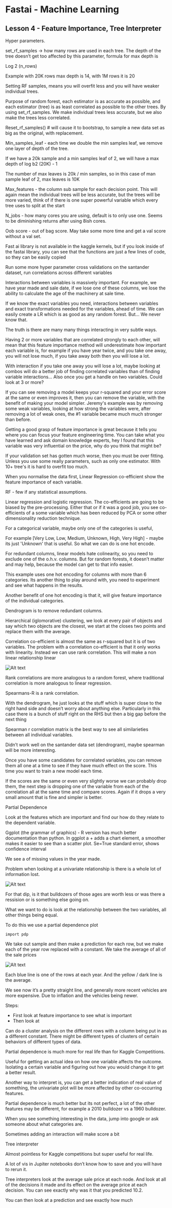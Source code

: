 # Fastai - Machine Learning
## Lesson 4 - Feature Importance, Tree Interpreter

Hyper parameters.

set_rf_samples -> how many rows are used in each tree. The depth of the tree doesn’t get too affected by this parameter, formula for max depth is

Log 2 (n_rows)

Example with 20K rows max depth is 14, with 1M rows it is 20

Setting RF samples, means you will overfit less and you will have weaker individual trees.

Purpose of random forest, each estimator is as accurate as possible, and each estimator (tree) is as least correlated as possible to the other trees. By using set_rf_samples. We make individual trees less accurate, but we also make the trees less correlated.

Reset_rf_samples() # will cause it to bootstrap, to sample a new data set as big as the original, with replacement.

Min_samples_leaf - each time we double the min samples leaf, we remove one layer of depth of the tree.

If we have a 20k sample and a min samples leaf of 2, we will have a max depth of log b2 (20K) - 1

The number of max leaves is 20k / min samples, so in this case of man sample leaf of 2, max leaves is 10K

Max_features - the column sub sample for each decision point. This will again mean the individual trees will be less accurate, but the trees will be more varied, think of if there is one super powerful variable which every tree uses to split at the start

N_jobs - how many cores you are using, default is to only use one. Seems to be diminishing returns after using 8ish cores.

Oob score - out of bag score. May take some more time and get a val score without a val set.

Fast ai library is not available in the kaggle kernels, but if you look inside of the fastai library, you can see that the functions are just a few lines of code, so they can be easily copied

Run some more hyper parameter cross validations on the santander dataset, run correlations across different variables

Interactions between variables is massively important. For example, we have year made and sale date, if we lose one of these columns, we lose the ability to calculate the age of the machinery at sale time.

If we know the exact variables you need,  interactions between variables and exact transformations needed for the variables, ahead of time. We can easily create a LR which is as good as any random forest. But… We never know that. 

The truth is there are many many things interacting in very subtle ways.

Having 2 or more variables that are correlated strongly to each other, will mean that this feature importance method will underestimate how important each variable is, for example if you have year twice, and you take one away, you will not lose much, if you take away both then you will lose a lot.

With interaction if you take one away you will lose a lot, maybe looking at combos will do a better job of finding correlated variables than of finding variable interactions… Also once you get a handle on two variables. Could look at 3 or more?

If you can see removing a model keeps your r-squared and your error score at the same or even improves it, then you can remove the variable, with the benefit of making your model simpler. Jeremy's example was by removing some weak variables, looking at how strong the variables were, after removing a lot of weak ones, the #1 variable became much much stronger than before.

Getting a good grasp of feature importance is great because it tells you where you can focus your feature engineering time. You can take what you have learned and ask domain knowledge experts, hey I found that this variable was very influential on the price, why do you think that might be?

If your validation set has gotten much worse, then you must be over fitting. Unless you use some really parameters, such as only one estimator. With 10+ tree's it is hard to overfit too much.

When you normalise the data first, Linear Regression co-efficient show the feature importance of each variable.

RF - few if any statistical assumptions. 

Linear regression and logistic regression. The co-efficients are going to be biased by the pre-processing. Either that or if it was a good job, you see co-efficients of a some variable which has been reduced by PCA or some other dimensionality reduction technique.

For a categorical variable, maybe only one of the categories is useful,

For example [Very Low, Low, Medium, Unknown, High, Very High] - maybe its just 'Unknown' that is useful. So what we can do is one hot encode.

For redundant columns, linear models hate colinearity, so you need to exclude one of the o.h.v. columns. But for random forests, it doesn’t matter and may help, because the model can get to that info easier.

This example uses one hot encoding for columns with more than 6 categories. Its another thing to play around with, you need to experiment and see what happens in the results.

Another benefit of one hot encoding is that it, will give feature importance of the individual categories.

Dendrogram is to remove redundant columns. 

Hierarchical (iglomorative) clustering, we look at every pair of objects and say which two objects are the closest, we start at the closes two points and replace them with the average.

Correlation co-efficient is almost the same as r-squared but it is of two variables. The problem with a correlation co-efficient is that it only works with linearity. Instead we can use rank correlation. This will make a non linear relationship linear

![Alt text](images/L4_rank_corr.png?raw=true)

Rank correlations are more analogous to a random forest, where traditional correlation is more analogous to linear regression.

Spearmans-R is a rank correlation.

With the dendrogram, he just looks at the stuff which is super close to the right hand side and doesn’t worry about anything else. Particularly in this case there is a bunch of stuff right on the RHS but then a big gap before the next thing

Spearman r correlation matrix is the best way to see all similarieties between all individual variables.

Didn’t work well on the santander data set (dendrogram), maybe spearman will be more interesting.

Once you have some candidates for correlated variables, you can remove them all one at a time to see if they have much effect on the score. This time you want to train a new model each time.

If the scores are the same or even very slightly worse we can probably drop them, the next step is dropping one of the variable from each of the correlation all at the same time and compare scores. Again if it drops a very small amount that is fine and simpler is better.

Partial Dependence

Look at the features which are important and find our how do they relate to the dependent variable.

Ggplot (the grammar of graphics) - R version has much better documentation than python. In ggplot a + adds a chart element, a smoother makes it easier to see than a scatter plot. Se=True standard error, shows confidence interval

We see a of missing values in the year made.

Problem when looking at a univariate relationship is there is a whole lot of information lost.

![Alt text](images/L4_univariate_relation.png?raw=true)

For that dip, is it that bulldozers of those ages are worth less or was there a ressision or is something else going on.

What we want to do is look at the relationship between the two variables, all other things being equal.

To do this we use a partial dependence plot

```
import pdp
```

We take out sample and then make a prediction for each row, but we make each of the year row replaced with a constant. We take the average of all of the sale prices

![Alt text](images/L4_partial_dep.png?raw=true)

Each blue line is one of the rows at each year. And the yellow / dark line is the average.

We see now it’s a pretty straight line, and generally more recent vehicles are more expensive. Due to inflation and the vehicles being newer.

Steps:
 - First look at feature importance to see what is important
 - Then look at 

Can do a cluster analysis on the different rows with a column being put in as a different constant. There might be different types of clusters of certain behaviors of different types of data.

Partial dependence is much more for real life than for Kaggle Competitions.

Useful for getting an actual idea on how one variable affects the outcome. Isolating a certain variable and figuring out how you would change it to get a better result.

Another way to interpret is, you can get a better indication of real value of something, the univariate plot will be more affected by other co-occurring features.

Partial dependence is much better but its not perfect, a lot of the other features may be different, for example a 2010 bulldozer vs a 1960 bulldozer.

When you see something interesting in the data, jump into google or ask someone about what categories are.

Sometimes adding an interaction will make score a bit 

Tree interpreter

Almost pointless for Kaggle competitions but super useful for real life.

A lot of vis in Jupiter notebooks don’t know how to save and you will have to rerun it.

Tree interpreters look at the average sale price at each node. And look at all of the decisions it made and its effect on the average price at each decision. You can see exactly why was it that you predicted 10.2.

You can then look at a prediction and see exactly how much 
